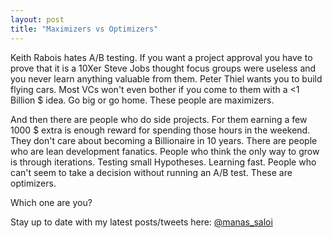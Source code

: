 ```yaml
---
layout: post
title: "Maximizers vs Optimizers"
---
```


Keith Rabois hates A/B testing. If you want a project approval you have to prove that it is a 10Xer
Steve Jobs thought focus groups were useless and you never learn anything valuable from them. Peter Thiel wants you to build flying cars. Most VCs won't even bother if you come to them with a <1 Billion $ idea. Go big or go home. These people are maximizers. 

And then there are people who do side projects. For them earning a few 1000 $ extra is enough reward for spending those hours in the weekend. They don't care about becoming a Billionaire in 10 years. There are people who are lean development fanatics. People who think the only way to grow is through iterations. Testing small Hypotheses. Learning fast. People who can't seem to take a decision without running an A/B test. These are optimizers.

Which one are you?

Stay up to date with my latest posts/tweets here: [@manas_saloi](http://twitter.com/manas_saloi)
